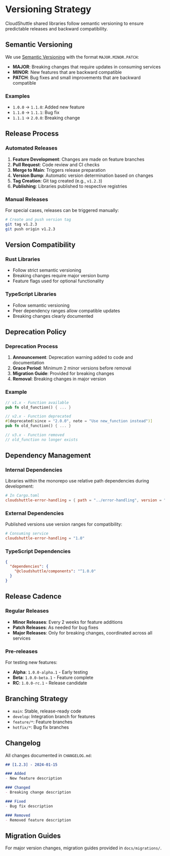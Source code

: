 # Versioning Strategy

CloudShuttle shared libraries follow semantic versioning to ensure predictable releases and backward compatibility.

## Semantic Versioning

We use [Semantic Versioning](https://semver.org/) with the format `MAJOR.MINOR.PATCH`:

- **MAJOR**: Breaking changes that require updates in consuming services
- **MINOR**: New features that are backward compatible
- **PATCH**: Bug fixes and small improvements that are backward compatible

### Examples

- `1.0.0` → `1.1.0`: Added new feature
- `1.1.0` → `1.1.1`: Bug fix
- `1.1.1` → `2.0.0`: Breaking change

## Release Process

### Automated Releases

1. **Feature Development**: Changes are made on feature branches
2. **Pull Request**: Code review and CI checks
3. **Merge to Main**: Triggers release preparation
4. **Version Bump**: Automatic version determination based on changes
5. **Tag Creation**: Git tag created (e.g., `v1.2.3`)
6. **Publishing**: Libraries published to respective registries

### Manual Releases

For special cases, releases can be triggered manually:

```bash
# Create and push version tag
git tag v1.2.3
git push origin v1.2.3
```

## Version Compatibility

### Rust Libraries

- Follow strict semantic versioning
- Breaking changes require major version bump
- Feature flags used for optional functionality

### TypeScript Libraries

- Follow semantic versioning
- Peer dependency ranges allow compatible updates
- Breaking changes clearly documented

## Deprecation Policy

### Deprecation Process

1. **Announcement**: Deprecation warning added to code and documentation
2. **Grace Period**: Minimum 2 minor versions before removal
3. **Migration Guide**: Provided for breaking changes
4. **Removal**: Breaking changes in major version

### Example

```rust
// v1.x - Function available
pub fn old_function() { ... }

// v2.x - Function deprecated
#[deprecated(since = "2.0.0", note = "Use new_function instead")]
pub fn old_function() { ... }

// v3.x - Function removed
// old_function no longer exists
```

## Dependency Management

### Internal Dependencies

Libraries within the monorepo use relative path dependencies during development:

```toml
# In Cargo.toml
cloudshuttle-error-handling = { path = "../error-handling", version = "0.1.0" }
```

### External Dependencies

Published versions use version ranges for compatibility:

```toml
# Consuming service
cloudshuttle-error-handling = "1.0"
```

### TypeScript Dependencies

```json
{
  "dependencies": {
    "@cloudshuttle/components": "^1.0.0"
  }
}
```

## Release Cadence

### Regular Releases

- **Minor Releases**: Every 2 weeks for feature additions
- **Patch Releases**: As needed for bug fixes
- **Major Releases**: Only for breaking changes, coordinated across all services

### Pre-releases

For testing new features:

- **Alpha**: `1.0.0-alpha.1` - Early testing
- **Beta**: `1.0.0-beta.1` - Feature complete
- **RC**: `1.0.0-rc.1` - Release candidate

## Branching Strategy

- `main`: Stable, release-ready code
- `develop`: Integration branch for features
- `feature/*`: Feature branches
- `hotfix/*`: Bug fix branches

## Changelog

All changes documented in `CHANGELOG.md`:

```markdown
## [1.2.3] - 2024-01-15

### Added
- New feature description

### Changed
- Breaking change description

### Fixed
- Bug fix description

### Removed
- Removed feature description
```

## Migration Guides

For major version changes, migration guides provided in `docs/migrations/`.
